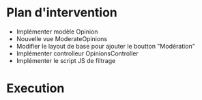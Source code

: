 # Plan d'intervention
- Implémenter modèle Opinion
- Nouvelle vue ModerateOpinions
- Modifier le layout de base pour ajouter le boutton "Modération"
- Implémenter controlleur OpinionsController
- Implémenter le script JS de filtrage

# Execution
